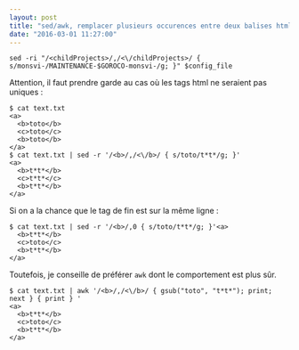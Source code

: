 ```yaml
---
layout: post
title: "sed/awk, remplacer plusieurs occurences entre deux balises html"
date: "2016-03-01 11:27:00"
---
```


```
sed -ri "/<childProjects>/,/<\/childProjects>/ { s/monsvi-/MAINTENANCE-$GOROCO-monsvi-/g; }" $config_file
```

Attention, il faut prendre garde au cas où les tags html ne seraient pas uniques :


```
$ cat text.txt
<a>
  <b>toto</b>
  <c>toto</c>
  <b>toto</b>
</a>
$ cat text.txt | sed -r '/<b>/,/<\/b>/ { s/toto/t*t*/g; }'
<a>
  <b>t*t*</b>
  <c>t*t*</c>
  <b>t*t*</b>
</a>
```

Si on a la chance que le tag de fin est sur la même ligne :


```
$ cat text.txt | sed -r '/<b>/,0 { s/toto/t*t*/g; }'<a>
  <b>t*t*</b>
  <c>toto</c>
  <b>t*t*</b>
</a>
```

Toutefois, je conseille de préférer `awk` dont le comportement est plus sûr.


```
$ cat text.txt | awk '/<b>/,/<\/b>/ { gsub("toto", "t*t*"); print; next } { print } '
<a>
  <b>t*t*</b>
  <c>toto</c>
  <b>t*t*</b>
</a>
```

